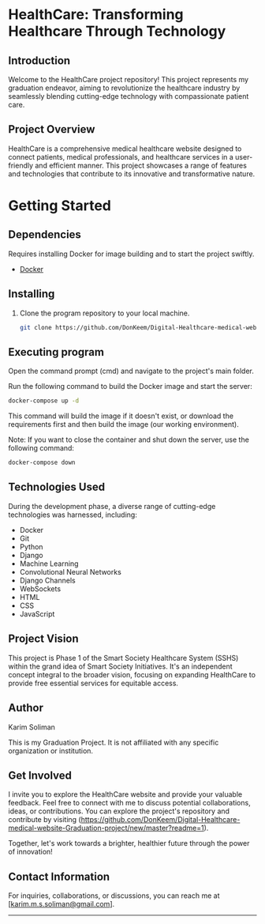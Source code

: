 # HealthCare: Transforming Healthcare Through Technology


## Introduction

Welcome to the HealthCare project repository! This project represents my graduation endeavor, aiming to revolutionize the healthcare industry by seamlessly blending cutting-edge technology with compassionate patient care.

## Project Overview

HealthCare is a comprehensive medical healthcare website designed to connect patients, medical professionals, and healthcare services in a user-friendly and efficient manner. This project showcases a range of features and technologies that contribute to its innovative and transformative nature.

# Getting Started

## Dependencies
Requires installing Docker for image building and to start the project swiftly.
- [Docker](https://www.docker.com/) 

## Installing
1. Clone the program repository to your local machine.
   ```bash
   git clone https://github.com/DonKeem/Digital-Healthcare-medical-website-Graduation-project.git

## Executing program
Open the command prompt (cmd) and navigate to the project's main folder.

Run the following command to build the Docker image and start the server:
```bash
docker-compose up -d
```
This command will build the image if it doesn't exist, or download the requirements first and then build the image (our working environment).

Note: If you want to close the container and shut down the server, use the following command:
```bash
docker-compose down
```
## Technologies Used

During the development phase, a diverse range of cutting-edge technologies was harnessed, including:

- Docker
- Git
- Python
- Django
- Machine Learning
- Convolutional Neural Networks
- Django Channels
- WebSockets
- HTML
- CSS
- JavaScript

## Project Vision

This project is Phase 1 of the Smart Society Healthcare System (SSHS) within the grand idea of Smart Society Initiatives. It's an independent concept integral to the broader vision, focusing on expanding HealthCare to provide free essential services for equitable access.

## Author

Karim Soliman

This is my Graduation Project. It is not affiliated with any specific organization or institution.

## Get Involved

I invite you to explore the HealthCare website and provide your valuable feedback. Feel free to connect with me to discuss potential collaborations, ideas, or contributions. You can explore the project's repository and contribute by visiting (https://github.com/DonKeem/Digital-Healthcare-medical-website-Graduation-project/new/master?readme=1).

Together, let's work towards a brighter, healthier future through the power of innovation!

## Contact Information

For inquiries, collaborations, or discussions, you can reach me at [karim.m.s.soliman@gmail.com].

---
